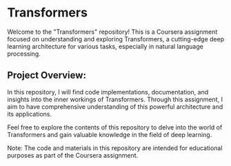 # Transformers 
Welcome to the "Transformers" repository! This is a Coursera assignment focused on understanding and exploring Transformers, a cutting-edge deep learning architecture for various tasks, especially in natural language processing.

## Project Overview:
In this repository, I will find code implementations, documentation, and insights into the inner workings of Transformers. Through this assignment, I aim to have comprehensive understanding of this powerful architecture and its applications.

Feel free to explore the contents of this repository to delve into the world of Transformers and gain valuable knowledge in the field of deep learning.

Note: The code and materials in this repository are intended for educational purposes as part of the Coursera assignment.
